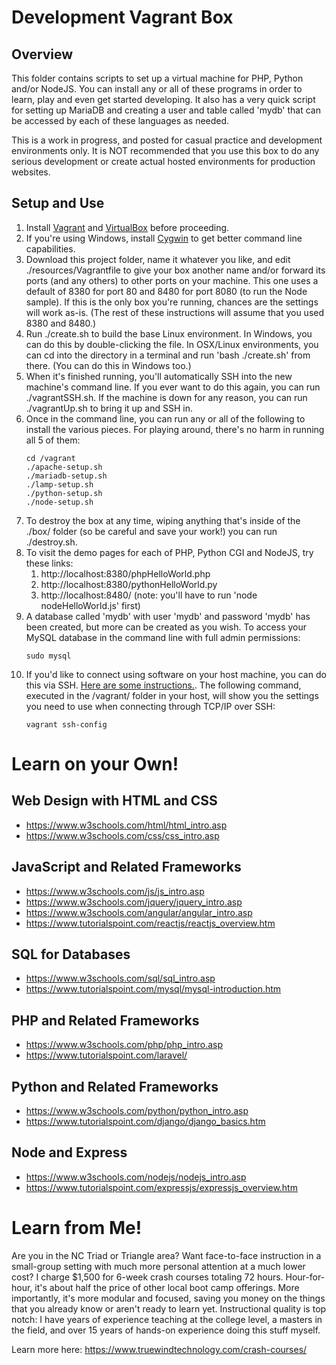 # Development Vagrant Box

## Overview

This folder contains scripts to set up a virtual machine for PHP, Python and/or NodeJS. You can install any or all of these programs in order to learn, play and even get started developing. It also has a very quick script for setting up MariaDB and creating a user and table called 'mydb' that can be accessed by each of these languages as needed.

This is a work in progress, and posted for casual practice and development environments only. It is NOT recommended that you use this box to do any serious development or create actual hosted environments for production websites.

## Setup and Use

1. Install [Vagrant](https://vagrantup.com) and [VirtualBox](https://www.virtualbox.org/) before proceeding.
1. If you're using Windows, install [Cygwin](https://www.cygwin.com/) to get better command line capabilities.
1. Download this project folder, name it whatever you like, and edit ./resources/Vagrantfile to give your box another name and/or forward its ports (and any others) to other ports on your machine. This one uses a default of 8380 for port 80 and 8480 for port 8080 (to run the Node sample). If this is the only box you're running, chances are the settings will work as-is. (The rest of these instructions will assume that you used 8380 and 8480.)
1. Run ./create.sh to build the base Linux environment. In Windows, you can do this by double-clicking the file. In OSX/Linux environments, you can cd into the directory in a terminal and run 'bash ./create.sh' from there. (You can do this in Windows too.)
1. When it's finished running, you'll automatically SSH into the new machine's command line. If you ever want to do this again, you can run ./vagrantSSH.sh. If the machine is down for any reason, you can run ./vagrantUp.sh to bring it up and SSH in.
1. Once in the command line, you can run any or all of the following to install the various pieces. For playing around, there's no harm in running all 5 of them:
    ```
    cd /vagrant
    ./apache-setup.sh
    ./mariadb-setup.sh
    ./lamp-setup.sh
    ./python-setup.sh
    ./node-setup.sh
    ```    
1. To destroy the box at any time, wiping anything that's inside of the ./box/ folder (so be careful and save your work!) you can run ./destroy.sh.
1. To visit the demo pages for each of PHP, Python CGI and NodeJS, try these links:
    1. http://localhost:8380/phpHelloWorld.php
    1. http://localhost:8380/pythonHelloWorld.py
    1. http://localhost:8480/ (note: you'll have to run 'node nodeHelloWorld.js' first)
1. A database called 'mydb' with user 'mydb' and password 'mydb' has been created, but more can be created as you wish. To access your MySQL database in the command line with full admin permissions:
      ```
      sudo mysql
      ```
1. If you'd like to connect using software on your host machine, you can do this via SSH. [Here are some instructions.](http://www.inanzzz.com/index.php/post/5o82/connecting-to-vagrant-mysql-server-with-mysql-workbench-in-host-machine). The following command, executed in the /vagrant/ folder in your host, will show you the settings you need to use when connecting through TCP/IP over SSH:  
      ```
      vagrant ssh-config
      ```

# Learn on your Own!

## Web Design with HTML and CSS
 - https://www.w3schools.com/html/html_intro.asp
 - https://www.w3schools.com/css/css_intro.asp

## JavaScript and Related Frameworks
 - https://www.w3schools.com/js/js_intro.asp
 - https://www.w3schools.com/jquery/jquery_intro.asp
 - https://www.w3schools.com/angular/angular_intro.asp
 - https://www.tutorialspoint.com/reactjs/reactjs_overview.htm

## SQL for Databases
 - https://www.w3schools.com/sql/sql_intro.asp
 - https://www.tutorialspoint.com/mysql/mysql-introduction.htm
 
## PHP and Related Frameworks
 - https://www.w3schools.com/php/php_intro.asp
 - https://www.tutorialspoint.com/laravel/
 
## Python and Related Frameworks
 - https://www.w3schools.com/python/python_intro.asp
 - https://www.tutorialspoint.com/django/django_basics.htm

## Node and Express
 - https://www.w3schools.com/nodejs/nodejs_intro.asp
 - https://www.tutorialspoint.com/expressjs/expressjs_overview.htm



# Learn from Me!

Are you in the NC Triad or Triangle area? Want face-to-face instruction in a small-group setting with much more personal attention at a much lower cost? I charge $1,500 for 6-week crash courses totaling 72 hours. Hour-for-hour, it's about half the price of other local boot camp offerings. More importantly, it's more modular and focused, saving you money on the things that you already know or aren't ready to learn yet. Instructional quality is top notch: I have years of experience teaching at the college level, a masters in the field, and over 15 years of hands-on experience doing this stuff myself.

Learn more here: https://www.truewindtechnology.com/crash-courses/

